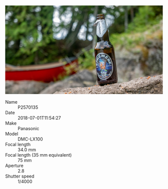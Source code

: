 [![P2570135](/photos/hd/P2570135.jpg)](/photos/full/P2570135.jpg?raw=true)

<dl>
  <dt>Name</dt>
  <dd>P2570135</dd>
  <dt>Date</dt>
  <dd>2018-07-01T11:54:27</dd>
  <dt>Make</dt>
  <dd>Panasonic</dd>
  <dt>Model</dt>
  <dd>DMC-LX100</dd>
  <dt>Focal length</dt>
  <dd>34.0 mm</dd>
  <dt>Focal length (35 mm equivalent)</dt>
  <dd>75 mm</dd>
  <dt>Aperture</dt>
  <dd>2.8</dd>
  <dt>Shutter speed</dt>
  <dd>1/4000</dd>
</dl>
